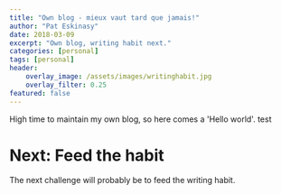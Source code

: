 ```yaml
---
title: "Own blog - mieux vaut tard que jamais!"
author: "Pat Eskinasy"
date: 2018-03-09
excerpt: "Own blog, writing habit next."
categories: [personal]
tags: [personal]
header:
    overlay_image: /assets/images/writinghabit.jpg
    overlay_filter: 0.25
featured: false
---
```


High time to maintain my own blog, so here comes a 'Hello world'.
test



# Next: Feed the habit

The next challenge will probably be to feed the writing habit.

